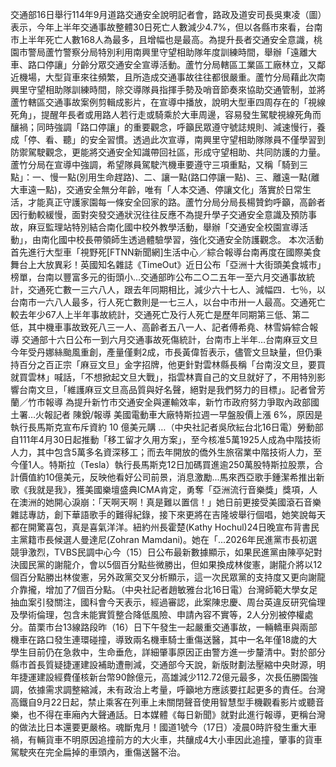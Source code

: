 交通部16日舉行114年9月道路交通安全說明記者會，路政及道安司長吳東凌（圖）表示，今年上半年交通事故整體30日死亡人數減少4.7%，但以各縣市來看，台南市上半年死亡人數168人為最多，且增幅也是最高。為提升長者交通安全意識，桃園市警局蘆竹警察分局特別利用南興里守望相助隊年度訓練時間，舉辦「遠離大車、路口停讓」分齡分眾交通安全宣導活動。蘆竹分局轄區工業區工廠林立，又鄰近機場，大型貨車來往頻繁，且所造成交通事故往往都很嚴重。蘆竹分局藉此次南興里守望相助隊訓練時間，除交導隊員指揮手勢及哨音節奏來協助交通管制，並將蘆竹轄區交通事故案例剪輯成影片，在宣導中播放，說明大型車四周存在的「視線死角」，提醒年長者或用路人若行走或騎乘於大車周邊，容易發生駕駛視線死角而釀禍；同時強調「路口停讓」的重要觀念，呼籲民眾遵守號誌規則、減速慢行，養成「停、看、聽」的安全習慣。透過此次宣導，南興里守望相助隊隊員不僅學習到防禦駕駛觀念，更能將交通安全知識帶回社區，形成守望相助、共同防護的力量。蘆竹分局在宣導中強調，希望隊員駕駛汽機車要遵守三項重點，又稱「騎到三點」：一、慢一點(別用生命趕路)、二、讓一點(路口停讓一點)、三、離遠一點(離大車遠一點)，交通安全無分年齡，唯有「人本交通、停讓文化」落實於日常生活，才能真正守護家園每一條安全回家的路。蘆竹分局分局長楊贊鈞呼籲，高齡者因行動較緩慢，面對突發交通狀況往往反應不為提升學子交通安全意識及預防事故，麻豆監理站特別結合南化國中校外教學活動，舉辦「交通安全校園宣導活動」，由南化國中校長帶領師生透過體驗學習，強化交通安全防護觀念。 本次活動首先進行大型車「視野死[FTNN新聞網]生活中心／綜合報導台南再度在國際美食舞台上大放異彩！英國知名雜誌《TimeOut》近日公布「亞洲十大街頭美食城市」榜單，台南以豐富多元的街頭小...交通部昨公布二○二五年一至六月交通事故統計，交通死亡數一三六八人，跟去年同期相比，減少六十七人、減幅四．七％，以台南市一六八人最多，行人死亡數則是一七三人，以台中市卅一人最高。交通死亡較去年少67人上半年事故統計，交通死亡及行人死亡是歷年同期第三低、第二低，其中機車事故致死八三一人、高齡者五八一人、記者傅希堯、林雪娟∕綜合報導 交通部十六日公布一到六月交通事故死傷統計，台南市上半年…台南麻豆文旦今年受丹娜絲颱風重創，產量僅剩2成，市長黃偉哲表示，儘管文旦缺量，但仍秉持百分之百正宗「麻豆文旦」金字招牌，他更針對雲林縣長稱「台南沒文旦，要買就買雲林」喊話，「不想掀起文旦大戰」，指雲林賣自己的文旦就好了，不用特別影響台南文旦，「維護麻豆文旦高品質與好名聲，絕對是我們努力的目標」。記者曾芳蘭／竹市報導 為提升新竹市交通安全與運輸效率，新竹市政府努力爭取內政部國土署…火報記者 陳銳/報導 美國電動車大廠特斯拉週一早盤股價上漲 6%，原因是執行長馬斯克宣布斥資約 10 億美元購 …（中央社記者吳欣紜台北16日電）勞動部自111年4月30日起推動「移工留才久用方案」，至今核准5萬1925人成為中階技術人力，其中包含5萬多名資深移工；而去年開放的僑外生旅宿業中階技術人力，至今僅1人。特斯拉（Tesla）執行長馬斯克12日加碼買進逾250萬股特斯拉股票，合計價值約10億美元，反映他看好公司前景，消息激勵...馬來西亞歌手鍾潔希推出新歌《我就是我》，獲美國樂壇盛典ICMA肯定，勇奪「亞洲流行音樂獎」獎項，人在澳洲的她開心淚崩：「天啊天啊！真是難以置信！」她日前更接受美國滾石音樂雜誌專訪，創下華語歌手的難得紀錄，接下來更將在吉隆坡舉行個唱，她笑說每天都在開驚喜包，真是喜氣洋洋。紐約州長霍楚(Kathy Hochul)24日晚宣布背書民主黨籍市長候選人曼達尼(Zohran Mamdani)。她在「...2026年民進黨市長初選競爭激烈，TVBS民調中心今（15）日公布最新數據顯示，如果民進黨由陳亭妃對決國民黨的謝龍介，會以5個百分點些微勝出，但如果換成林俊憲，謝龍介將以12個百分點勝出林俊憲，另外政黨交叉分析顯示，這一次民眾黨的支持度又更向謝龍介靠攏，增加了7個百分點。（中央社記者趙敏雅台北16日電）台灣師範大學女足抽血案引發關注，國科會今天表示，經過審認，此案陳忠慶、周台英違反研究倫理及學術倫理，包含未能實質整合降低風險、申請內容不實等，2人分別被停權處分。苗栗市台13線路段昨（16）日下午發生一起嚴重交通事故，一輛轎車與兩部機車在路口發生連環碰撞，導致兩名機車騎士重傷送醫，其中一名年僅18歲的大學生目前仍在急救中，生命垂危，詳細肇事原因正由警方進一步釐清中。對於部分縣市首長質疑捷運建設補助遭刪減，交通部今天說，新版財劃法壓縮中央財源，明年捷運建設經費僅核新台幣90餘億元，高雄減少112.72億元最多，次長伍勝園強調，依據需求調整縮減，未有政治上考量，呼籲地方應該要扛起更多的責任。台灣高鐵自9月22日起，禁止乘客在列車上未關閉聲音使用智慧型手機觀看影片或聽音樂，也不得在車廂內大聲通話。日本媒體《每日新聞》就對此進行報導，更稱台灣的做法比日本還要更嚴格。魂斷鬼月！國道1號今（17日）凌晨0時許發生重大車禍，有輛貨車不明原因追撞前方的大火車，共釀成4大小車因此追撞，肇事的貨車駕駛夾在完全扁掉的車頭內，重傷送醫不治。